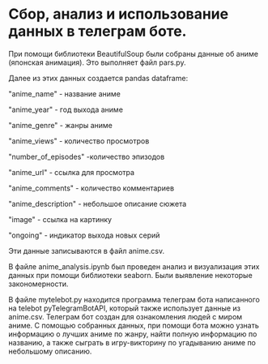 # Сбор, анализ и использование данных в телеграм боте.

При помощи библиотеки BeautifulSoup были собраны данные об аниме (японская анимация). Это выполняет файл pars.py.

Далее из этих данных создается pandas dataframe:

"anime_name" - название аниме

"anime_year" - год выхода аниме

"anime_genre" - жанры аниме

"anime_views" - количество просмотров

"number_of_episodes" -количество эпизодов

"anime_url" - ссылка для просмотра

"anime_comments" - количество комментариев

"anime_description" - небольшое описание сюжета

"image" - ссылка на картинку

"ongoing" - индикатор выхода новых серий

Эти данные записываются в файл anime.csv.

В файле anime_analysis.ipynb был проведен анализ и визуализация этих данных при помощи библиотеки seaborn. Были выявление некоторые закономерности.

В файле mytelebot.py находится программа телеграм бота написанного на telebot pyTelegramBotAPI, который также использует данные из anime.csv.
Телеграм бот создан для ознакомления людей с миром аниме.
С помощью собранных данных, при помощи бота можно узнать информацию о лучших аниме по жанру, найти полную информацию по названию, а также сыграть в игру-викторину по угадыванию аниме по небольшому описанию.
 
